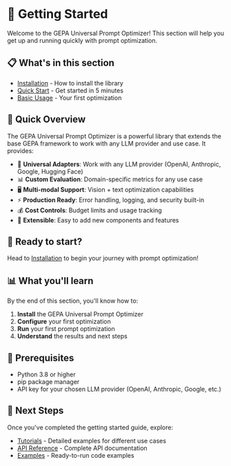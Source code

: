 # 🚀 Getting Started

Welcome to the GEPA Universal Prompt Optimizer! This section will help you get up and running quickly with prompt optimization.

## 📋 What's in this section

- [Installation](installation.md) - How to install the library
- [Quick Start](quick-start.md) - Get started in 5 minutes
- [Basic Usage](basic-usage.md) - Your first optimization

## 🎯 Quick Overview

The GEPA Universal Prompt Optimizer is a powerful library that extends the base GEPA framework to work with any LLM provider and use case. It provides:

- 🔌 **Universal Adapters**: Work with any LLM provider (OpenAI, Anthropic, Google, Hugging Face)
- 📊 **Custom Evaluation**: Domain-specific metrics for any use case
- 🖥️ **Multi-modal Support**: Vision + text optimization capabilities
- ⚡ **Production Ready**: Error handling, logging, and security built-in
- 💰 **Cost Controls**: Budget limits and usage tracking
- 🔧 **Extensible**: Easy to add new components and features

## 🚀 Ready to start?

Head to [Installation](installation.md) to begin your journey with prompt optimization!

## 📊 What you'll learn

By the end of this section, you'll know how to:

1. **Install** the GEPA Universal Prompt Optimizer
2. **Configure** your first optimization
3. **Run** your first prompt optimization
4. **Understand** the results and next steps

## 🎯 Prerequisites

- Python 3.8 or higher
- pip package manager
- API key for your chosen LLM provider (OpenAI, Anthropic, Google, etc.)

## 🔗 Next Steps

Once you've completed the getting started guide, explore:

- [Tutorials](../tutorials/) - Detailed examples for different use cases
- [API Reference](../api-reference/) - Complete API documentation
- [Examples](../examples/) - Ready-to-run code examples
